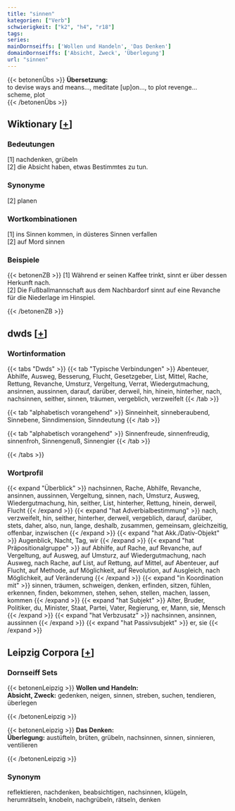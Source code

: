 ```yaml
---
title: "sinnen"
kategorien: ["Verb"]
schwierigkeit: ["k2", "h4", "r18"]
tags:
series:
mainDornseiffs: ['Wollen und Handeln', 'Das Denken']
domainDornseiffs: ['Absicht, Zweck', 'Überlegung']
url: "sinnen"
---
```


{{< betonenÜbs >}}
**Übersetzung:**  
to devise ways and means..., meditate [up]on..., to plot revenge...  
scheme, plot  
{{< /betonenÜbs >}}

## Wiktionary [[+](https://de.wiktionary.org/wiki/sinnen)]

### Bedeutungen
[1] nachdenken, grübeln  
[2] die Absicht haben, etwas Bestimmtes zu tun.  

### Synonyme
[2] planen  

### Wortkombinationen
[1] ins Sinnen kommen, in düsteres Sinnen verfallen  
[2] auf Mord sinnen  

### Beispiele
{{< betonenZB >}}
[1] Während er seinen Kaffee trinkt, sinnt er über dessen Herkunft nach.  
[2] Die Fußballmannschaft aus dem Nachbardorf sinnt auf eine Revanche für die Niederlage im Hinspiel.  

{{< /betonenZB >}}


## dwds [[+](https://www.dwds.de/wb/sinnen)]

### Wortinformation
{{< tabs "Dwds" >}}
{{< tab "Typische Verbindungen" >}}
Abenteuer, Abhilfe, Ausweg, Besserung, Flucht, Gesetzgeber, List, Mittel, Rache, Rettung, Revanche, Umsturz, Vergeltung, Verrat, Wiedergutmachung, ansinnen, aussinnen, darauf, darüber, derweil, hin, hinein, hinterher, nach, nachsinnen, seither, sinnen, träumen, vergeblich, verzweifelt
{{< /tab >}}

{{< tab "alphabetisch vorangehend" >}}
Sinneinheit, sinneberaubend, Sinnebene, Sinndimension, Sinndeutung
{{< /tab >}}

{{< tab "alphabetisch vorangehend" >}}
Sinnenfreude, sinnenfreudig, sinnenfroh, Sinnengenuß, Sinnengier
{{< /tab >}}

{{< /tabs >}}

### Wortprofil
{{< expand "Überblick" >}} nachsinnen, Rache, Abhilfe, Revanche, ansinnen, aussinnen, Vergeltung, sinnen, nach, Umsturz, Ausweg, Wiedergutmachung, hin, seither, List, hinterher, Rettung, hinein, derweil, Flucht {{< /expand >}}
{{< expand "hat Adverbialbestimmung" >}} nach, verzweifelt, hin, seither, hinterher, derweil, vergeblich, darauf, darüber, stets, daher, also, nun, lange, deshalb, zusammen, gemeinsam, gleichzeitig, offenbar, inzwischen {{< /expand >}}
{{< expand "hat Akk./Dativ-Objekt" >}} Augenblick, Nacht, Tag, wir {{< /expand >}}
{{< expand "hat Präpositionalgruppe" >}} auf Abhilfe, auf Rache, auf Revanche, auf Vergeltung, auf Ausweg, auf Umsturz, auf Wiedergutmachung, nach Ausweg, nach Rache, auf List, auf Rettung, auf Mittel, auf Abenteuer, auf Flucht, auf Methode, auf Möglichkeit, auf Revolution, auf Ausgleich, nach Möglichkeit, auf Veränderung {{< /expand >}}
{{< expand "in Koordination mit" >}} sinnen, träumen, schweigen, denken, erfinden, sitzen, fühlen, erkennen, finden, bekommen, stehen, sehen, stellen, machen, lassen, kommen {{< /expand >}}
{{< expand "hat Subjekt" >}} Alter, Bruder, Politiker, du, Minister, Staat, Partei, Vater, Regierung, er, Mann, sie, Mensch {{< /expand >}}
{{< expand "hat Verbzusatz" >}} nachsinnen, ansinnen, aussinnen {{< /expand >}}
{{< expand "hat Passivsubjekt" >}} er, sie {{< /expand >}}

## Leipzig Corpora [[+](https://corpora.uni-leipzig.de/en/res?word=sinnen&corpusId=deu_newscrawl-public_2018)]

### Dornseiff Sets
{{< betonenLeipzig >}}
**Wollen und Handeln:**  
**Absicht, Zweck:** gedenken, neigen, sinnen, streben, suchen, tendieren, überlegen  

{{< /betonenLeipzig >}}


{{< betonenLeipzig >}}
**Das Denken:**  
**Überlegung:** austüfteln, brüten, grübeln, nachsinnen, sinnen, sinnieren, ventilieren  

{{< /betonenLeipzig >}}

### Synonym
reflektieren, nachdenken, beabsichtigen, nachsinnen, klügeln, herumrätseln, knobeln, nachgrübeln, rätseln, denken

